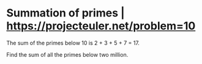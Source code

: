 #  Summation of primes | https://projecteuler.net/problem=10


The sum of the primes below 10 is 2 + 3 + 5 + 7 = 17.

Find the sum of all the primes below two million.

